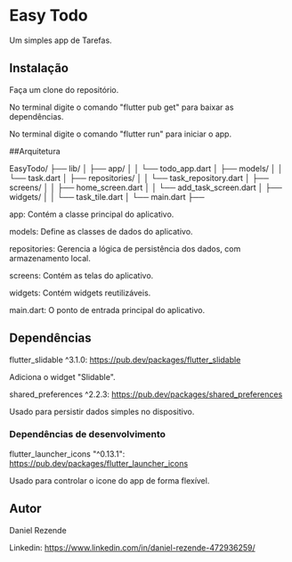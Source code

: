 # Easy Todo

Um simples app de Tarefas.

## Instalação

Faça um clone do repositório.

No terminal digite o comando "flutter pub get" para baixar as dependências.

No terminal digite o comando "flutter run" para iniciar o app.

##Arquitetura

EasyTodo/
├── lib/
│   ├── app/
│   │   └── todo_app.dart
│   ├── models/
│   │   └── task.dart
│   ├── repositories/
│   │   └── task_repository.dart
│   ├── screens/
│   │   ├── home_screen.dart
│   │   └── add_task_screen.dart
│   ├── widgets/
│   │   └── task_tile.dart
│   └── main.dart
├──

app: Contém a classe principal do aplicativo.

models: Define as classes de dados do aplicativo.

repositories: Gerencia a lógica de persistência dos dados, com armazenamento local.

screens: Contém as telas do aplicativo.

widgets: Contém widgets reutilizáveis.

main.dart: O ponto de entrada principal do aplicativo.

## Dependências 

flutter_slidable ^3.1.0: https://pub.dev/packages/flutter_slidable

Adiciona o widget "Slidable". 

shared_preferences ^2.2.3: https://pub.dev/packages/shared_preferences

Usado para persistir dados simples no dispositivo.

### Dependências de desenvolvimento

flutter_launcher_icons "^0.13.1": https://pub.dev/packages/flutter_launcher_icons

Usado para controlar o icone do app de forma flexível.

## Autor

Daniel Rezende

Linkedin: https://www.linkedin.com/in/daniel-rezende-472936259/

